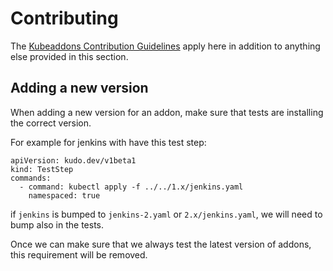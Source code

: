 # Contributing

The [Kubeaddons Contribution Guidelines](https://github.com/mesosphere/kubeaddons/blob/master/CONTRIBUTING.md) apply here in addition to anything else provided in this section.

## Adding a new version

When adding a new version for an addon, make sure that tests are installing the correct version. 

For example for jenkins with have this test step:
```
apiVersion: kudo.dev/v1beta1
kind: TestStep
commands:
  - command: kubectl apply -f ../../1.x/jenkins.yaml
    namespaced: true
```

if `jenkins` is bumped to `jenkins-2.yaml` or `2.x/jenkins.yaml`, we will need to bump also in the tests.

Once we can make sure that we always test the latest version of addons, this requirement will be removed.